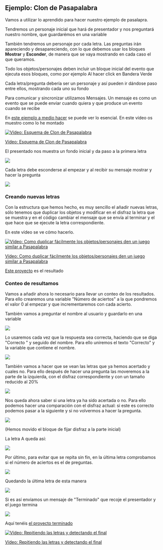 ## Ejemplo: Clon de Pasapalabra

Vamos a utilizar lo aprendido para hacer nuestro ejemplo de pasalapra.

Tendremos un personaje inicial que hará de presentador y nos preguntará nuestro nombre, que guardarémos en una variable

También tendremos un personaje por cada letra.
Las preguntas irán apareciendo y desapareciendo, con lo que debemos usar los bloques **Mostrar** y **Esconder**, de manera que se vaya mostrando en cada caso el que queramos.

Todo los objetos/personajes deben incluir un bloque inicial del evento que ejecuta esos bloques, como por ejemplo Al hacer click en Bandera Verde

Cada letra/pregunta debería ser un personaje y así pueden ir dándose paso entre ellos, mostrando cada uno su fondo

Para comunicar y sincronizar utilizamos Mensajes. Un mensaje es como un evento que se puede enviar cuando quiera y que produce un evento cuando se recibe

En [este ejemplo a medio hacer](https://scratch.mit.edu/projects/488459060) se puede ver lo esencial. En este vídeo os muestro como lo he montado

[![Vídeo: Esquema de Clon de Pasapalabra](https://img.youtube.com/vi/pAf9RnJDVaY/0.jpg)](https://youtu.be/pAf9RnJDVaY)


[Vídeo: Esquema de Clon de Pasapalabra](https://youtu.be/pAf9RnJDVaY)

El presentado nos muestra un fondo inicial y da paso a la primera letra

![](./images/BloquesPresentador.png)

Cada letra debe esconderse al empezar y al recibir su mensaje mostrar y hacer la pregunta

![](./images/BloquesLetra.png)

### Creando nuevas letras

Con la estructura que hemos hecho, es muy sencillo el añadir nuevas letras, sólo tenemos que duplicar los objetos y modificar en el disfraz la letra que se muestra y en el código cambiar el mensaje que se envía al terminar y el que hace que se ejecute la letra correspondiente.

En este vídeo se ve cómo hacerlo.

[![Vídeo: Como duplicar fácilmente los objetos/personajes den un juego similar a Pasapalabra](https://img.youtube.com/vi/Bx2B7oI_uSM/0.jpg)](https://youtu.be/Bx2B7oI_uSM)

[Vídeo: Como duplicar fácilmente los objetos/personajes den un juego similar a Pasapalabra](https://youtu.be/Bx2B7oI_uSM)

[Este proyecto](https://scratch.mit.edu/projects/488489208/) es el resultado

### Conteo de resultamos

Vamos a añadir ahora lo necesario para llevar un conteo de los resultados. Para ello crearemos una variable "Número de aciertos" a la que pondremos el valor 0 al empezar y que incrementaremos con cada acierto.

También vamos a preguntar el nombre al usuario y guardarlo en una variable

![](./images/InicioPasapalabraIII.png)

Lo usaremos cada vez que la respuesta sea correcta, haciendo que se diga "Correcto " y seguido del nombre. Para ello uniremos el texto "Correcto" y la variable que contiene el nombre.

![](./images/RespuestaCorrecta.png)

También vamos a hacer que se vean las letras que ya hemos acertado y cuales no. Para ello después de hacer una pregunta las moveremos a la parte de la izquierda, con el disfraz correspondiente y con un tamaño reducido al 20%

![](./images/MoverLetraReducidaIzda.png)

Nos queda ahora saber si una letra ya ha sido acertada o no. Para ello podemos hacer una comparación con el disfraz actual: si este es correcto podemos pasar a la siguiente y si no volvermos a hacer la pregunta.

![](./images/PreguntaYaHecha.png)

(Hemos movido el bloque de fijar disfraz a la parte inicial)

La letra A queda así:

![](./images/LetraA.png)

Por último, para evitar que se repita sin fin, en la última letra comprobamos si el número de aciertos es el de preguntas.

![](./images/ComprobacionNumeroAciertos.png)

Quedando la última letra de esta manera

![](./images/LetraFinal.png)

Si es así enviamos un mensaje de "Terminado" que recoje el presentador y el juego termina

![](./images/Terminado.png)

Aquí tenéis [el proyecto terminado](https://scratch.mit.edu/projects/488480158)

[![Vídeo: Repitiendo las letras y detectando el final](https://img.youtube.com/vi/xgpYCzmt9qc/0.jpg)](https://youtu.be/xgpYCzmt9qc)

[Vídeo: Repitiendo las letras y detectando el final](https://youtu.be/xgpYCzmt9qc)
